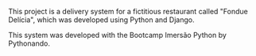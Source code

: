 This project is a delivery system for a fictitious restaurant called "Fondue Delícia", which was developed using Python and Django. 

This system was developed with the Bootcamp Imersão Python by Pythonando.
